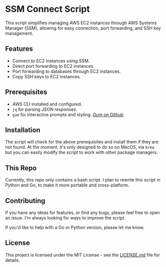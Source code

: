 # SSM Connect Script

This script simplifies managing AWS EC2 instances through AWS Systems Manager (SSM), allowing for easy connection, port forwarding, and SSH key management.

## Features

- Connect to EC2 instances using SSM.
- Direct port forwarding to EC2 instances.
- Port forwarding to databases through EC2 instances.
- Copy SSH keys to EC2 instances.

## Prerequisites

- AWS CLI installed and configured.
- `jq` for parsing JSON responses.
- `gum` for interactive prompts and styling. [Gum on Github](https://github.com/charmbracelet/gum)

## Installation

The script will check for the above prerequisites and install them if they are not found. At the moment, it's only designed to do so on MacOS, via `brew` but you can easily modify the script to work with other package managers.

## This Repo

Currently, this repo only contains a bash script. I plan to rewrite this script in Python and Go, to make it more portable and cross-platform.

## Contributing

If you have any ideas for features, or find any bugs, please feel free to open an issue. I'm always looking for ways to improve the script.

If you'd like to help with a Go or Python version, please let me know.

## License

This project is licensed under the MIT License - see the [LICENSE.md](LICENSE.md) file for details.